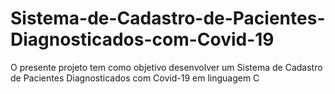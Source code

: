 # Sistema-de-Cadastro-de-Pacientes-Diagnosticados-com-Covid-19
O presente projeto tem como objetivo desenvolver um Sistema de Cadastro de Pacientes Diagnosticados com Covid-19 em linguagem C
